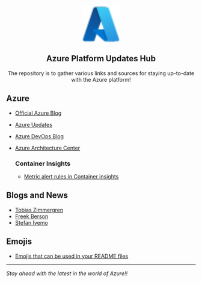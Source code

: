 <p align="center">
 <img width="100px" src=".images/azure.svg" align="center" alt="Azure" />
 <h2 align="center">Azure Platform Updates Hub</h2>
 <p align="center">The repository is to gather various links and sources for staying up-to-date with the Azure platform!</p>
</p>

## Azure

- [Official Azure Blog](https://azure.microsoft.com/en-us/blog/)
- [Azure Updates](https://azure.microsoft.com/en-us/updates/)
- [Azure DevOps Blog](https://devblogs.microsoft.com/devops/)
- [Azure Architecture Center](https://docs.microsoft.com/en-us/azure/architecture/)

  ### Container Insights
  - [Metric alert rules in Container insights](https://learn.microsoft.com/en-us/azure/azure-monitor/containers/container-insights-metric-alerts?tabs=arm-template%2Cazure-portal#configure-alertable-metrics-in-configmaps)


## Blogs and News

- [Tobias Zimmergren](https://zimmergren.net/)
- [Freek Berson](https://fberson.medium.com/)
- [Stefan Ivemo](https://blog.ivemo.se/)

## Emojis
- [Emojis that can be used in your README files](https://emojipedia.org/)

---

_Stay ahead with the latest in the world of Azure!!_


